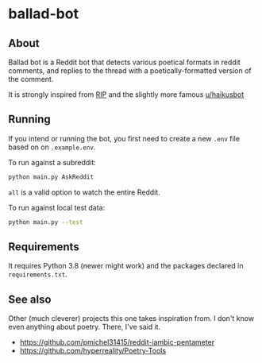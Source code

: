 # ballad-bot

## About

Ballad bot is a Reddit bot that detects various poetical formats in reddit comments, and replies to the thread with a poetically-formatted version of the comment.

It is strongly inspired from [RIP](https://github.com/pmichel31415/reddit-iambic-pentameter) and the slightly more famous [u/haikusbot](https://www.reddit.com/user/haikusbot/)

## Running

If you intend or running the bot, you first need to create a new `.env` file based on on `.example.env`.

To run against a subreddit:

```sh
python main.py AskReddit
```

`all` is a valid option to watch the entire Reddit.

To run against local test data:

```sh
python main.py --test
```

## Requirements

It requires Python 3.8 (newer might work) and the packages declared in `requirements.txt`.

## See also

Other (much cleverer) projects this one takes inspiration from. I don't know even anything about poetry. There, I've said it.

- https://github.com/pmichel31415/reddit-iambic-pentameter
- https://github.com/hyperreality/Poetry-Tools
